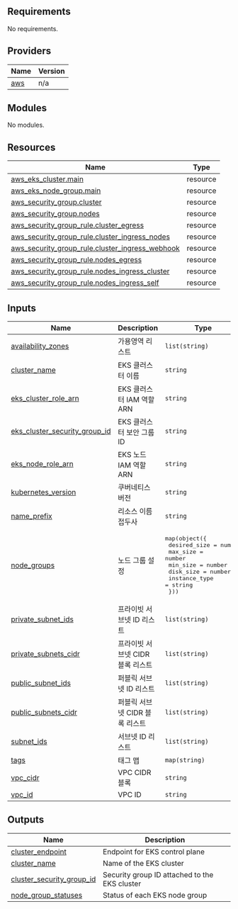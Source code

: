 <!-- BEGIN_TF_DOCS -->
## Requirements

No requirements.

## Providers

| Name | Version |
|------|---------|
| <a name="provider_aws"></a> [aws](#provider\_aws) | n/a |

## Modules

No modules.

## Resources

| Name | Type |
|------|------|
| [aws_eks_cluster.main](https://registry.terraform.io/providers/hashicorp/aws/latest/docs/resources/eks_cluster) | resource |
| [aws_eks_node_group.main](https://registry.terraform.io/providers/hashicorp/aws/latest/docs/resources/eks_node_group) | resource |
| [aws_security_group.cluster](https://registry.terraform.io/providers/hashicorp/aws/latest/docs/resources/security_group) | resource |
| [aws_security_group.nodes](https://registry.terraform.io/providers/hashicorp/aws/latest/docs/resources/security_group) | resource |
| [aws_security_group_rule.cluster_egress](https://registry.terraform.io/providers/hashicorp/aws/latest/docs/resources/security_group_rule) | resource |
| [aws_security_group_rule.cluster_ingress_nodes](https://registry.terraform.io/providers/hashicorp/aws/latest/docs/resources/security_group_rule) | resource |
| [aws_security_group_rule.cluster_ingress_webhook](https://registry.terraform.io/providers/hashicorp/aws/latest/docs/resources/security_group_rule) | resource |
| [aws_security_group_rule.nodes_egress](https://registry.terraform.io/providers/hashicorp/aws/latest/docs/resources/security_group_rule) | resource |
| [aws_security_group_rule.nodes_ingress_cluster](https://registry.terraform.io/providers/hashicorp/aws/latest/docs/resources/security_group_rule) | resource |
| [aws_security_group_rule.nodes_ingress_self](https://registry.terraform.io/providers/hashicorp/aws/latest/docs/resources/security_group_rule) | resource |

## Inputs

| Name | Description | Type | Default | Required |
|------|-------------|------|---------|:--------:|
| <a name="input_availability_zones"></a> [availability\_zones](#input\_availability\_zones) | 가용영역 리스트 | `list(string)` | n/a | yes |
| <a name="input_cluster_name"></a> [cluster\_name](#input\_cluster\_name) | EKS 클러스터 이름 | `string` | n/a | yes |
| <a name="input_eks_cluster_role_arn"></a> [eks\_cluster\_role\_arn](#input\_eks\_cluster\_role\_arn) | EKS 클러스터 IAM 역할 ARN | `string` | n/a | yes |
| <a name="input_eks_cluster_security_group_id"></a> [eks\_cluster\_security\_group\_id](#input\_eks\_cluster\_security\_group\_id) | EKS 클러스터 보안 그룹 ID | `string` | n/a | yes |
| <a name="input_eks_node_role_arn"></a> [eks\_node\_role\_arn](#input\_eks\_node\_role\_arn) | EKS 노드 IAM 역할 ARN | `string` | n/a | yes |
| <a name="input_kubernetes_version"></a> [kubernetes\_version](#input\_kubernetes\_version) | 쿠버네티스 버전 | `string` | n/a | yes |
| <a name="input_name_prefix"></a> [name\_prefix](#input\_name\_prefix) | 리소스 이름 접두사 | `string` | n/a | yes |
| <a name="input_node_groups"></a> [node\_groups](#input\_node\_groups) | 노드 그룹 설정 | <pre>map(object({<br/>        desired_size  = number<br/>        max_size      = number<br/>        min_size      = number<br/>        disk_size     = number<br/>        instance_type = string<br/>    }))</pre> | n/a | yes |
| <a name="input_private_subnet_ids"></a> [private\_subnet\_ids](#input\_private\_subnet\_ids) | 프라이빗 서브넷 ID 리스트 | `list(string)` | n/a | yes |
| <a name="input_private_subnets_cidr"></a> [private\_subnets\_cidr](#input\_private\_subnets\_cidr) | 프라이빗 서브넷 CIDR 블록 리스트 | `list(string)` | n/a | yes |
| <a name="input_public_subnet_ids"></a> [public\_subnet\_ids](#input\_public\_subnet\_ids) | 퍼블릭 서브넷 ID 리스트 | `list(string)` | n/a | yes |
| <a name="input_public_subnets_cidr"></a> [public\_subnets\_cidr](#input\_public\_subnets\_cidr) | 퍼블릭 서브넷 CIDR 블록 리스트 | `list(string)` | n/a | yes |
| <a name="input_subnet_ids"></a> [subnet\_ids](#input\_subnet\_ids) | 서브넷 ID 리스트 | `list(string)` | n/a | yes |
| <a name="input_tags"></a> [tags](#input\_tags) | 태그 맵 | `map(string)` | `{}` | no |
| <a name="input_vpc_cidr"></a> [vpc\_cidr](#input\_vpc\_cidr) | VPC CIDR 블록 | `string` | n/a | yes |
| <a name="input_vpc_id"></a> [vpc\_id](#input\_vpc\_id) | VPC ID | `string` | n/a | yes |

## Outputs

| Name | Description |
|------|-------------|
| <a name="output_cluster_endpoint"></a> [cluster\_endpoint](#output\_cluster\_endpoint) | Endpoint for EKS control plane |
| <a name="output_cluster_name"></a> [cluster\_name](#output\_cluster\_name) | Name of the EKS cluster |
| <a name="output_cluster_security_group_id"></a> [cluster\_security\_group\_id](#output\_cluster\_security\_group\_id) | Security group ID attached to the EKS cluster |
| <a name="output_node_group_statuses"></a> [node\_group\_statuses](#output\_node\_group\_statuses) | Status of each EKS node group |
<!-- END_TF_DOCS -->